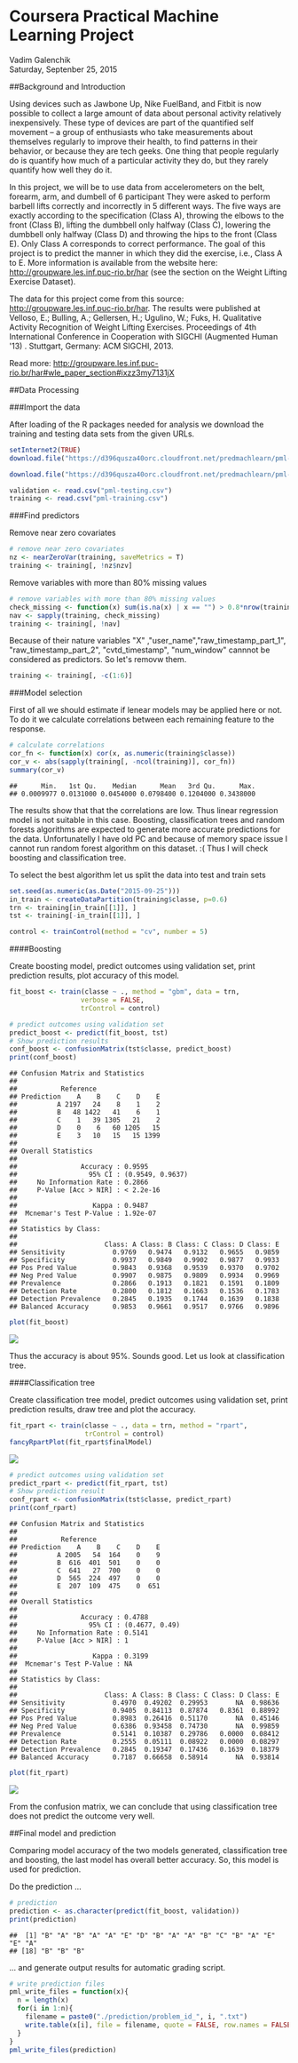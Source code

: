 # Coursera Practical Machine Learning Project
Vadim Galenchik  
Saturday, Septenber 25, 2015  

##Background and Introduction

Using devices such as Jawbone Up, Nike FuelBand, and Fitbit is now possible to collect a large amount of data about personal activity relatively inexpensively. These type of devices are part of the quantified self movement – a group of enthusiasts who take measurements about themselves regularly to improve their health, to find patterns in their behavior, or because they are tech geeks. One thing that people regularly do is quantify how much of a particular activity they do, but they rarely quantify how well they do it.

In this project, we will be to use data from accelerometers on the belt, forearm, arm, and dumbell of 6 participant They were asked to perform barbell lifts correctly and incorrectly in 5 different ways. The five ways are exactly according to the specification (Class A), throwing the elbows to the front (Class B), lifting the dumbbell only halfway (Class C), lowering the dumbbell only halfway (Class D) and throwing the hips to the front (Class E). Only Class A corresponds to correct performance. The goal of this project is to predict the manner in which they did the exercise, i.e., Class A to E. More information is available from the website here: http://groupware.les.inf.puc-rio.br/har (see the section on the Weight Lifting Exercise Dataset).

The data for this project come from this source: http://groupware.les.inf.puc-rio.br/har. The results were published at
Velloso, E.; Bulling, A.; Gellersen, H.; Ugulino, W.; Fuks, H. Qualitative Activity Recognition of Weight Lifting Exercises. Proceedings of 4th International Conference in Cooperation with SIGCHI (Augmented Human '13) . Stuttgart, Germany: ACM SIGCHI, 2013.

Read more: http://groupware.les.inf.puc-rio.br/har#wle_paper_section#ixzz3my7131jX

##Data Processing

###Import the data

After loading of the R packages needed for analysis we download the training and testing data sets from the given URLs.


```r
setInternet2(TRUE)
download.file("https://d396qusza40orc.cloudfront.net/predmachlearn/pml-training.csv", destfile = "pml-training.csv")

download.file("https://d396qusza40orc.cloudfront.net/predmachlearn/pml-testing.csv", destfile = "pml-testing.csv")

validation <- read.csv("pml-testing.csv")
training <- read.csv("pml-training.csv")
```
###Find predictors

Remove near zero covariates

```r
# remove near zero covariates
nz <- nearZeroVar(training, saveMetrics = T)
training <- training[, !nz$nzv]
```

Remove variables with more than 80% missing values

```r
# remove variables with more than 80% missing values
check_missing <- function(x) sum(is.na(x) | x == "") > 0.8*nrow(training)
nav <- sapply(training, check_missing)
training <- training[, !nav]
```
Because of their nature variables "X" ,"user_name","raw_timestamp_part_1", 
"raw_timestamp_part_2",  "cvtd_timestamp", "num_window" cannnot be considered as predictors. So let's removw them.


```r
training <- training[, -c(1:6)]
```

###Model selection

First of all we should estimate if lenear models may be applied here or not. To do it we calculate correlations between each remaining feature to the response.


```r
# calculate correlations
cor_fn <- function(x) cor(x, as.numeric(training$classe))
cor_v <- abs(sapply(training[, -ncol(training)], cor_fn))
summary(cor_v)
```

```
##      Min.   1st Qu.    Median      Mean   3rd Qu.      Max. 
## 0.0009977 0.0131000 0.0454000 0.0798400 0.1204000 0.3438000
```

The results show that that the correlations are low.
Thus linear regression model is not suitable in this case. Boosting, classification trees and random forests algorithms are expected to generate more accurate predictions for the data. Unfortunatelly I have old PC and because of memory space issue I cannot run random forest algorithm on this dataset. :( Thus I will check boosting and classification tree.

To select the best algorithm let us split the data into test and train sets



```r
set.seed(as.numeric(as.Date("2015-09-25")))
in_train <- createDataPartition(training$classe, p=0.6)
trn <- training[in_train[[1]], ]
tst <- training[-in_train[[1]], ]

control <- trainControl(method = "cv", number = 5)
```

####Boosting

Create boosting model, predict outcomes using validation set, print prediction results, plot accuracy of this model.
 

```r
fit_boost <- train(classe ~ ., method = "gbm", data = trn, 
                  verbose = FALSE, 
                  trControl = control)

# predict outcomes using validation set
predict_boost <- predict(fit_boost, tst)
# Show prediction results
conf_boost <- confusionMatrix(tst$classe, predict_boost)
print(conf_boost)
```

```
## Confusion Matrix and Statistics
## 
##           Reference
## Prediction    A    B    C    D    E
##          A 2197   24    8    1    2
##          B   48 1422   41    6    1
##          C    1   39 1305   21    2
##          D    0    6   60 1205   15
##          E    3   10   15   15 1399
## 
## Overall Statistics
##                                           
##                Accuracy : 0.9595          
##                  95% CI : (0.9549, 0.9637)
##     No Information Rate : 0.2866          
##     P-Value [Acc > NIR] : < 2.2e-16       
##                                           
##                   Kappa : 0.9487          
##  Mcnemar's Test P-Value : 1.92e-07        
## 
## Statistics by Class:
## 
##                      Class: A Class: B Class: C Class: D Class: E
## Sensitivity            0.9769   0.9474   0.9132   0.9655   0.9859
## Specificity            0.9937   0.9849   0.9902   0.9877   0.9933
## Pos Pred Value         0.9843   0.9368   0.9539   0.9370   0.9702
## Neg Pred Value         0.9907   0.9875   0.9809   0.9934   0.9969
## Prevalence             0.2866   0.1913   0.1821   0.1591   0.1809
## Detection Rate         0.2800   0.1812   0.1663   0.1536   0.1783
## Detection Prevalence   0.2845   0.1935   0.1744   0.1639   0.1838
## Balanced Accuracy      0.9853   0.9661   0.9517   0.9766   0.9896
```

```r
plot(fit_boost)
```

![](pml_prj_files/figure-html/unnamed-chunk-8-1.png) 

Thus the accuracy is about 95%. Sounds good. Let us look at classification tree.

####Classification tree
 
Create classification tree model, predict outcomes using validation set, print prediction results, draw tree and plot the accuracy.


```r
fit_rpart <- train(classe ~ ., data = trn, method = "rpart", 
                   trControl = control)
fancyRpartPlot(fit_rpart$finalModel)
```

![](pml_prj_files/figure-html/unnamed-chunk-9-1.png) 

```r
# predict outcomes using validation set
predict_rpart <- predict(fit_rpart, tst)
# Show prediction result
conf_rpart <- confusionMatrix(tst$classe, predict_rpart)
print(conf_rpart)
```

```
## Confusion Matrix and Statistics
## 
##           Reference
## Prediction    A    B    C    D    E
##          A 2005   54  164    0    9
##          B  616  401  501    0    0
##          C  641   27  700    0    0
##          D  565  224  497    0    0
##          E  207  109  475    0  651
## 
## Overall Statistics
##                                         
##                Accuracy : 0.4788        
##                  95% CI : (0.4677, 0.49)
##     No Information Rate : 0.5141        
##     P-Value [Acc > NIR] : 1             
##                                         
##                   Kappa : 0.3199        
##  Mcnemar's Test P-Value : NA            
## 
## Statistics by Class:
## 
##                      Class: A Class: B Class: C Class: D Class: E
## Sensitivity            0.4970  0.49202  0.29953       NA  0.98636
## Specificity            0.9405  0.84113  0.87874   0.8361  0.88992
## Pos Pred Value         0.8983  0.26416  0.51170       NA  0.45146
## Neg Pred Value         0.6386  0.93458  0.74730       NA  0.99859
## Prevalence             0.5141  0.10387  0.29786   0.0000  0.08412
## Detection Rate         0.2555  0.05111  0.08922   0.0000  0.08297
## Detection Prevalence   0.2845  0.19347  0.17436   0.1639  0.18379
## Balanced Accuracy      0.7187  0.66658  0.58914       NA  0.93814
```

```r
plot(fit_rpart)
```

![](pml_prj_files/figure-html/unnamed-chunk-9-2.png) 

From the confusion matrix, we can conclude that using classification tree does not predict the outcome very well.

##Final model and prediction

Comparing model accuracy of the two models generated, classification tree and boosting, the last model has overall better accuracy. So, this model is used for prediction.

Do the prediction ...


```r
# prediction
prediction <- as.character(predict(fit_boost, validation))
print(prediction)
```

```
##  [1] "B" "A" "B" "A" "A" "E" "D" "B" "A" "A" "B" "C" "B" "A" "E" "E" "A"
## [18] "B" "B" "B"
```

... and generate output results for automatic grading script.


```r
# write prediction files
pml_write_files = function(x){
  n = length(x)
  for(i in 1:n){
    filename = paste0("./prediction/problem_id_", i, ".txt")
    write.table(x[i], file = filename, quote = FALSE, row.names = FALSE, col.names = FALSE)
  }
}
pml_write_files(prediction)
```
